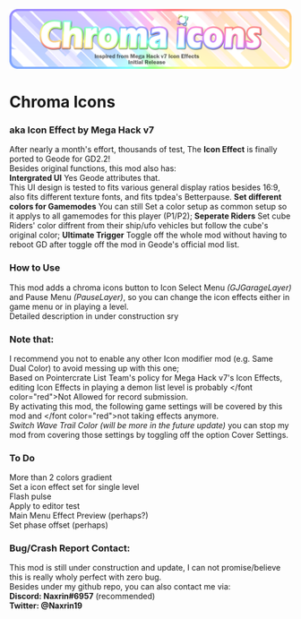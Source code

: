 ![Image](https://github.com/Naxrin/Chroma-Icons/blob/main/title.png)  
# Chroma Icons
### aka Icon Effect by Mega Hack v7 
After nearly a month's effort, thousands of test, The **Icon Effect** is finally ported to Geode for GD2.2!  
Besides original functions, this mod also has:  
**Intergrated UI**
Yes Geode attributes that.  
This UI design is tested to fits various general display ratios besides 16:9, also fits different texture fonts, and fits tpdea's Betterpause.
**Set different colors for Gamemodes**
You can still Set a color setup as common setup so it applys to all gamemodes for this player (P1/P2);
**Seperate Riders**
Set cube Riders' color diffrent from their ship/ufo vehicles but follow the cube's original color;
**Ultimate Trigger**
Toggle off the whole mod without having to reboot GD after toggle off the mod in Geode's official mod list.

### How to Use
This mod adds a chroma icons button to Icon Select Menu *(GJGarageLayer)* and Pause Menu *(PauseLayer)*, so you can change the icon effects either in game menu or in playing a level.  
Detailed description in under construction sry

### Note that:
I recommend you not to enable any other Icon modifier mod (e.g. Same Dual Color) to avoid messing up with this one;  
Based on Pointercrate List Team's policy for Mega Hack v7's Icon Effects, editing Icon Effects in playing a demon list level is probably </font color="red">Not Allowed</font> for record submission.  
By activating this mod, the following game settings will be covered by this mod and </font color="red">not taking effects anymore</font>.  
*Switch Wave Trail Color*
*(will be more in the future update)*
you can stop my mod from covering those settings by toggling off the option Cover Settings.  

### To Do
More than 2 colors gradient  
Set a icon effect set for single level  
Flash pulse  
Apply to editor test  
Main Menu Effect Preview (perhaps?)  
Set phase offset (perhaps)  

### Bug/Crash Report Contact:
This mod is still under construction and update, I can not promise/believe this is really wholy perfect with zero bug.  
Besides under my github repo, you can also contact me via:  
**Discord: Naxrin#6957** (recommended)  
**Twitter: @Naxrin19**
